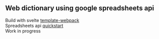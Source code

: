 ## Web dictionary using google spreadsheets api

Build with svelte <a href="https://github.com/sveltejs/template-webpack">template-webpack</a>
<br/>
Spreadsheets api <a href="https://developers.google.com/sheets/api/quickstart/js">quickstart</a>
<br/>
Work in progress
